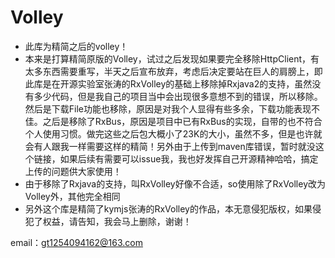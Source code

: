 # Volley
* 此库为精简之后的volley！
* 本来是打算精简原版的Volley，试过之后发现如果要完全移除HttpClient，有太多东西需要重写，半天之后宣布放弃，考虑后决定要站在巨人的肩膀上，即此库是在开源实验室张涛的RxVolley的基础上移除掉Rxjava2的支持，虽然没有多少代码，但是我自己的项目当中会出现很多意想不到的错误，所以移除。然后是下载File功能也移除，原因是对我个人显得有些多余，下载功能表现不佳。之后是移除了RxBus，原因是项目中已有RxBus的实现，自带的也不符合个人使用习惯。做完这些之后包大概小了23K的大小，虽然不多，但是也许就会有人跟我一样需要这样的精简！另外由于上传到maven库错误，暂时就没这个链接，如果后续有需要可以issue我，我也好发挥自己开源精神哈哈，搞定上传的问题供大家使用！
* 由于移除了Rxjava的支持，叫RxVolley好像不合适，so使用除了RxVolley改为Volley外，其他完全相同
* 另外这个库是精简了kymjs张涛的RxVolley的作品，本无意侵犯版权，如果侵犯了权益，请告知，我会马上删除，谢谢！

email：gt1254094162@163.com
